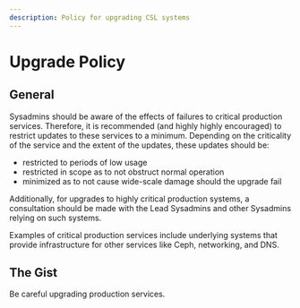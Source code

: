 ```yaml
---
description: Policy for upgrading CSL systems
---
```


# Upgrade Policy

## General

Sysadmins should be aware of the effects of failures to critical production services. Therefore, it is recommended \(and highly highly encouraged\) to restrict updates to these services to a minimum. Depending on the criticality of the service and the extent of the updates, these updates should be:

* restricted to periods of low usage
* restricted in scope as to not obstruct normal operation
* minimized as to not cause wide-scale damage should the upgrade fail

Additionally, for upgrades to highly critical production systems, a consultation should be made with the Lead Sysadmins and other Sysadmins relying on such systems.

Examples of critical production services include underlying systems that provide infrastructure for other services like Ceph, networking, and DNS.

## The Gist

Be careful upgrading production services.

